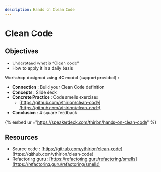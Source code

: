 ```yaml
---
description: Hands on Clean Code
---
```


# Clean Code

## Objectives

* Understand what is “Clean code”
* How to apply it in a daily basis

Workshop designed using 4C model \(support provided\) :

* **Connection** : Build your Clean Code definition
* **Concepts** : Slide deck
* **Concrete** **Practice** : Code smells exercises
  * [https://github.com/ythirion/clean-code](https://github.com/ythirion/clean-code)
* **Conclusion** : 4 square feedback

{% embed url="https://speakerdeck.com/thirion/hands-on-clean-code" %}

## Resources

* Source code : [https://github.com/ythirion/clean-code](https://github.com/ythirion/clean-code)
* Refactoring guru : [https://refactoring.guru/refactoring/smells](https://refactoring.guru/refactoring/smells)





